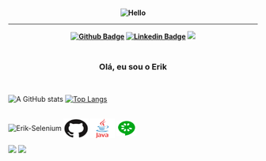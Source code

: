 
<h4 align="center">
  
![Hello](https://i.imgur.com/Zfe1nbm.gif)
<hr>

[![Github Badge](https://img.shields.io/badge/-Facebook-blue?style=for-the-badge&logo=Facebook&logoColor=white&link=https://github.com/erik1258)](https://www.facebook.com/erik.rocha.92/)
[![Linkedin Badge](https://img.shields.io/badge/-Linkedin-blue?style=for-the-badge&logo=Linkedin&logoColor=white&link=https://github.com/erik1258)](https://www.linkedin.com/in/erik-rocha-8604b6160/)
  <a href = "mailto:erik.rocha1258@gmail.com"><img src="https://img.shields.io/badge/-Gmail-%23333?style=for-the-badge&logo=gmail&logoColor=red" target="_blank"></a>
<h3 align="center">
 <br>
Olá, eu sou o Erik
</h4>

<br>

![A GitHub stats](https://github-readme-stats.vercel.app/api?username=erik1258&show_icons=true&theme=tokyonight)
[![Top Langs](https://github-readme-stats.vercel.app/api/top-langs/?username=erik1258&layout=compact&theme=tokyonight)](https://github.com/erik1258)
   <div style="display: inline_block"><br>
  <img align="center" alt="Erik-Selenium" height="30" width="30" src="https://s3.amazonaws.com/pics.freeicons.io/uploads/icons/png/15484977381551942825-512.png" title = "Selenium">
  <img align="center" alt="Erik-GitHub" height="40" width="50" src="https://github.com/devicons/devicon/blob/master/icons/github/github-original.svg" title = "GitHub">
  <img align="center" alt="Erik-Java" height="40" width="50" src="https://raw.githubusercontent.com/devicons/devicon/master/icons/java/java-original-wordmark.svg" title = "Java">
    <img align="center" alt="Erik-Cucumber" height="30" width="40" src="https://raw.githubusercontent.com/devicons/devicon/master/icons/cucumber/cucumber-plain.svg" title = "Cucumber">
     
 ![](https://komarev.com/ghpvc/?username=erik1258&color=brightgreen&style=plastic)
![](https://img.shields.io/github/followers/erik1258?label=Follow&color=brightgreen&style=plastic)
  

